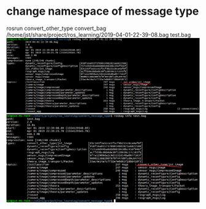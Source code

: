 # change namespace of message type
rosrun convert_other_type convert_bag /home/jst/share/project/ros_learning/2019-04-01-22-39-08.bag test.bag
![source](source.png)
![result](result.png)
